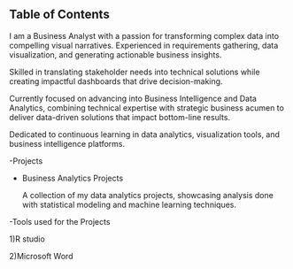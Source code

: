 ## Table of Contents
I am a Business Analyst with a passion for transforming complex data into compelling visual narratives. Experienced in requirements gathering, data visualization, and generating actionable business insights. 

Skilled in translating stakeholder needs into technical solutions while creating impactful dashboards that drive decision-making. 

Currently focused on advancing into Business Intelligence and Data Analytics, combining technical expertise with strategic business acumen to deliver data-driven solutions that impact bottom-line results. 

Dedicated to continuous learning in data analytics, visualization tools, and business intelligence platforms.

-Projects 
  - Business Analytics Projects

     A collection of my data analytics projects, showcasing analysis done with statistical modeling and machine learning techniques.

-Tools used for the Projects

 1)R studio
 
 2)Microsoft Word
 


 
